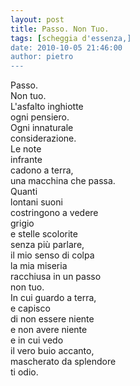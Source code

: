 ```yaml
---
layout: post
title: Passo. Non Tuo.
tags: [scheggia d'essenza,]
date: 2010-10-05 21:46:00
author: pietro
---
```

Passo.<br/>Non tuo.<br/>L'asfalto inghiotte<br/>ogni pensiero.<br/>Ogni innaturale <br/>considerazione.<br/>Le note<br/>infrante<br/>cadono a terra,<br/>una macchina che passa.<br/>Quanti<br/>lontani suoni<br/>costringono a vedere<br/>grigio<br/>e stelle scolorite<br/>senza più parlare,<br/>il mio senso di colpa<br/>la mia miseria<br/>racchiusa in un passo<br/>non tuo.<br/>In cui guardo a terra,<br/>e capisco<br/>di non essere niente<br/>e non avere niente<br/>e in cui vedo<br/>il vero buio accanto,<br/>mascherato da splendore<br/>ti odio.<br/>
